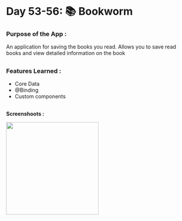 # Day 53-56: 📚 Bookworm

### Purpose of the App :

An application for saving the books you read. Allows you to save read books and view detailed information on the book

##

### Features Learned :

- Core Data
- @Binding
- Custom components 

##

**Screenshoots :**

<img src="screenshot/bookworm.gif" width="250"/>

